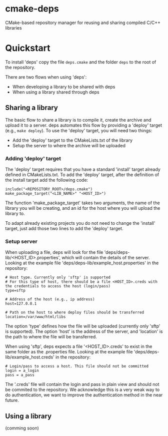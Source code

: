 # cmake-deps
CMake-based repository manager for reusing and sharing compiled C/C++ libraries


# Quickstart

To install 'deps' copy the file `deps.cmake` and the folder `deps` to the root of the repository.

There are two flows when using 'deps':
- When developing a library to be shared with deps
- When using a library shared through deps

## Sharing a library

The basic flow to share a library is to compile it, create the archive and upload it to a server. deps automates this flow by providing a 'deploy' target (e.g., `make deploy`). To use the 'deploy' target, you will need two things:
- Add the 'deploy' target to the CMakeLists.txt of the library 
- Setup the server to where the archive will be uploaded

### Adding 'deploy' target

The 'deploy' target requires that you have a standard 'install' target already defined in CMakeLists.txt. To add the 'deploy' target, after the definition of the install target add the following code:

```
include("<REPOSITORY_ROOT>/deps.cmake")
make_package_target("<LIB_NAME>" "<HOST_ID>")
```

The function 'make_package_target' takes two arguments, the name of the library you will be creating, and an id for the host where you will upload the library to. 

To adapt already existing projects you do not need to change the 'install' target, just add those two lines to add the 'deploy' target.

### Setup server

When uploading a file, deps will look for the file 'deps/deps-lib/<HOST_ID>.properties', which will contain the details of the server. Looking at the example file 'deps/deps-lib/example_host.properties' in the repository:

```
# Host type. Currently only 'sftp' is supported
# For this type of host, there should be a file <HOST_ID>.creds with the credentials to access the host (login/pass)
type=sftp

# Address of the host (e.g., ip address)
host=127.0.0.1

# Path on the host to where deploy files should be transferred
location=/var/www/html/libs
```

The option 'type' defines how the file will be uploaded (currently only 'sftp' is supported). The option 'host' is the address of the server, and 'location' is the path to where the file will be transferred.

When using 'sftp', deps expects a file '<HOST_ID>.creds' to exist in the same folder as the .properties file. Looking at the example file 'deps/deps-lib/example_host.creds' in the repository:

```
# Login/pass to access a host. This file should not be committed
login = a_login
pass = a_pass
```

The '.creds' file will contain the login and pass in plain view and should not be commited to the repository. We acknowledge this is a very weak way to do authentication, we want to improve the authentication method in the near future.

## Using a library

(comming soon)
